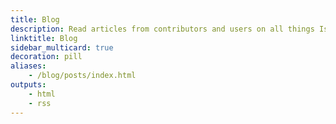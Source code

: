 ```yaml
---
title: Blog
description: Read articles from contributors and users on all things Istio.
linktitle: Blog
sidebar_multicard: true
decoration: pill
aliases:
    - /blog/posts/index.html
outputs:
    - html
    - rss
---
```

